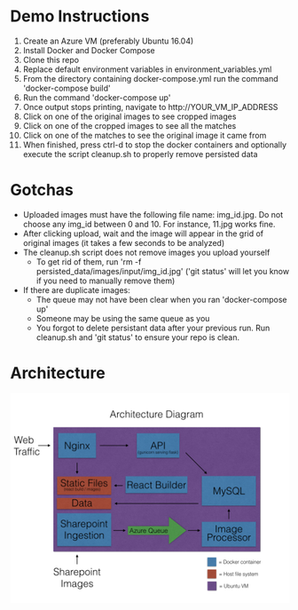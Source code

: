 # Demo Instructions
1. Create an Azure VM (preferably Ubuntu 16.04)
2. Install Docker and Docker Compose
3. Clone this repo
4. Replace default environment variables in environment_variables.yml
5. From the directory containing docker-compose.yml run the command 'docker-compose build'
6. Run the command 'docker-compose up'
7. Once output stops printing, navigate to http://YOUR_VM_IP_ADDRESS
8. Click on one of the original images to see cropped images
9. Click on one of the cropped images to see all the matches
10. Click on one of the matches to see the original image it came from
11. When finished, press ctrl-d to stop the docker containers and optionally execute the script cleanup.sh to properly remove persisted data

# Gotchas
- Uploaded images must have the following file name: img_id.jpg. Do not choose any img_id between 0 and 10. For instance, 11.jpg works fine.
- After clicking upload, wait and the image will appear in the grid of original images (it takes a few seconds to be analyzed)
- The cleanup.sh script does not remove images you upload yourself
    - To get rid of them, run 'rm -f persisted_data/images/input/img_id.jpg' ('git status' will let you know if you need to manually remove them)
- If there are duplicate images:
    - The queue may not have been clear when you ran 'docker-compose up'
    - Someone may be using the same queue as you
    - You forgot to delete persistant data after your previous run. Run cleanup.sh and 'git status' to ensure your repo is clean.

# Architecture
![Alt text](/architecture_diagram/architecture_diagram.jpeg?raw=true "Architecture Diagram")
